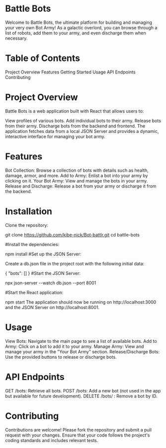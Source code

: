# Battle Bots
Welcome to Battle Bots, the ultimate platform for building and managing your very own Bot Army! As a galactic overlord, you can browse through a list of robots, add them to your army, and even discharge them when necessary.

# Table of Contents
Project Overview
Features
Getting Started
Usage
API Endpoints
Contributing

# Project Overview
Battle Bots is a web application built with React that allows users to:

View profiles of various bots.
Add individual bots to their army.
Release bots from their army.
Discharge bots from the backend and frontend.
The application fetches data from a local JSON Server and provides a dynamic, interactive interface for managing your bot army.

# Features
Bot Collection: Browse a collection of bots with details such as health, damage, armor, and more.
Add to Army: Enlist a bot into your army by clicking on it.
Your Bot Army: View and manage the bots in your army.
Release and Discharge: Release a bot from your army or discharge it from the backend.

# Installation
Clone the repository:

git clone https://github.com/kibe-nick/Bot-battlr.git
cd battle-bots

#Install the dependencies:

npm install
#Set up the JSON Server:

Create a db.json file in the project root with the following initial data:

{
  "bots": []
}
#Start the JSON Server:

npx json-server --watch db.json --port 8001

#Start the React application:

npm start
The application should now be running on http://localhost:3000 and the JSON Server on http://localhost:8001.

# Usage
View Bots: Navigate to the main page to see a list of available bots.
Add to Army: Click on a bot to add it to your army.
Manage Army: View and manage your army in the "Your Bot Army" section.
Release/Discharge Bots: Use the provided buttons to release or discharge bots.
# API Endpoints
GET /bots: Retrieve all bots.
POST /bots: Add a new bot (not used in the app but available for future development).
DELETE /bots/
: Remove a bot by ID.
# Contributing
Contributions are welcome! Please fork the repository and submit a pull request with your changes. Ensure that your code follows the project's coding standards and includes relevant tests.

